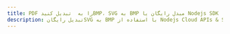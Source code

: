 ---title: PDF را به  تبدیل کنیدBMP، SVG به BMP مبدل رایگان یا Nodejs SDKdescription: تبدیل رایگانSVG به BMP با استفاده از Nodejs Cloud APIs & SDK همچنین اسناد PDF را در Cloud ایجاد، ویرایش و رندر کنید.---